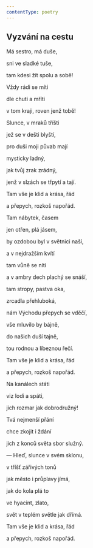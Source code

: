 ```yaml
---
contentType: poetry
---
```


<section>

## Vyzvání na cestu

Má sestro, má duše,

sni ve sladké tuše,

tam kdesi žít spolu a sobě!

Vždy rádi se míti

dle chuti a mříti

v tom kraji, roven jenž tobě!

Slunce, v mraků tříšti

jež se v dešti blyští,

pro duši moji půvab mají

mysticky ladný,

jak tvůj zrak zrádný,

jenž v slzách se třpytí a tají.

</section>

<section>

Tam vše je klid a krása, řád

a přepych, rozkoš napořád.

</section>

<section>

Tam nábytek, časem

jen otřen, plá jásem,

by ozdobou byl v světnici naší,

a v nejdražším kvítí

tam vůně se nítí

a v ambry dech plachý se snáší,

tam stropy, pastva oka,

zrcadla přehluboká,

nám Východu přepych se vděčí,

vše mluvilo by bájně,

do našich duší tajně,

tou rodnou a líbeznou řečí.

</section>

<section>

Tam vše je klid a krása, řád

a přepych, rozkoš napořád.

</section>

<section>

Na kanálech státi

viz lodi a spáti,

jich rozmar jak dobrodružný!

Tvá nejmenší přání

chce zkojit i ždání

jich z konců světa sbor služný.

— Hleď, slunce v svém sklonu,

v tříšť zářivých tonů

jak město i průplavy jímá,

jak do kola plá to

ve hyacint, zlato,

svět v teplém světle jak dřímá.

</section>

<section>

Tam vše je klid a krása, řád

a přepych, rozkoš napořád.

</section>
